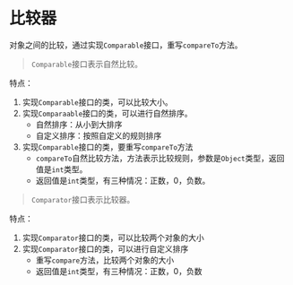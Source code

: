 # 比较器

对象之间的比较，通过实现`Comparable`接口，重写`compareTo`方法。

> `Comparable`接口表示自然比较。

特点：

1. 实现`Comparable`接口的类，可以比较大小。
2. 实现`Comparaable`接口的类，可以进行自然排序。
   - 自然排序：从小到大排序
   - 自定义排序：按照自定义的规则排序
3. 实现`Comparable`接口的类，要重写`compareTo`方法
   - `compareTo`自然比较方法，方法表示比较规则，参数是`Object`类型，返回值是`int`类型。
   - 返回值是`int`类型，有三种情况：正数，0，负数。

> `Comparator`接口表示比较器。

特点：

1. 实现`Comparator`接口的类，可以比较两个对象的大小
2. 实现`Comparator`接口的类，可以进行自定义排序
   - 重写`compare`方法，比较两个对象的大小
   - 返回值是`int`类型，有三种情况：正数，0，负数